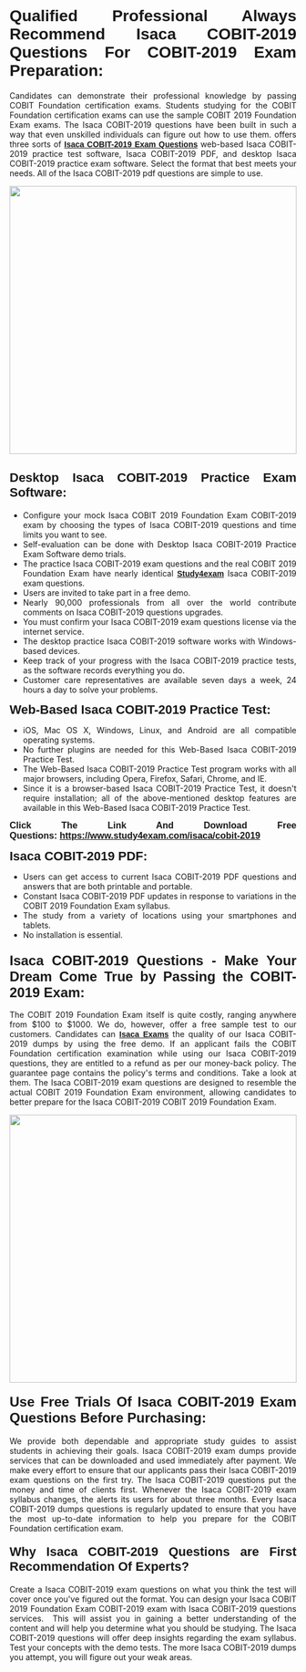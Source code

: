 <h1 style="text-align: justify;"><span style="font-family:Verdana,Geneva,sans-serif;"><strong>Qualified Professional Always Recommend Isaca COBIT-2019 Questions For COBIT-2019 Exam Preparation:</strong></span></h1>

<p style="text-align: justify;">Candidates can demonstrate their professional knowledge by passing COBIT Foundation certification exams. Students studying for the COBIT Foundation certification exams can use the sample COBIT 2019 Foundation Exam exams. The Isaca COBIT-2019 questions have been built in such a way that even unskilled individuals can figure out how to use them. offers three sorts of <a href="https://www.study4exam.com/isaca/cobit-2019" target="_blank"><span style="font-family:Verdana,Geneva,sans-serif;"><strong>Isaca COBIT-2019 Exam Questions</strong></span></a> web-based Isaca COBIT-2019 practice test software, Isaca COBIT-2019 PDF, and desktop Isaca COBIT-2019 practice exam software. Select the format that best meets your needs. All of the Isaca COBIT-2019 pdf questions are simple to use.</p>

<p style="text-align: justify;"><a href="https://www.study4exam.com/isaca/cobit-2019"><img alt="" src="https://www.thequestionanswers.com/wp-content/uploads/2022/02/imgpsh_fullsize_anim-1.webp" style="width: 100%; height: 470px;" /></a></p>

<h2 style="text-align: justify;"><span style="font-family:Verdana,Geneva,sans-serif;"><strong><span style="font-size:22px;">Desktop Isaca COBIT-2019 Practice Exam Software:</span></strong></span></h2>

<ul>
	<li style="text-align: justify;">Configure your mock Isaca COBIT 2019 Foundation Exam COBIT-2019 exam by choosing the types of Isaca COBIT-2019 questions and time limits you want to see.</li>
	<li style="text-align: justify;">Self-evaluation can be done with Desktop Isaca COBIT-2019 Practice Exam Software demo trials.</li>
	<li style="text-align: justify;">The practice Isaca COBIT-2019 exam questions and the real COBIT 2019 Foundation Exam have nearly identical <a href="https://www.study4exam.com/" target="_blank"><span style="font-family:Verdana,Geneva,sans-serif;"><strong>Study4exam</strong></span></a> Isaca COBIT-2019 exam questions.</li>
	<li style="text-align: justify;">Users are invited to take part in a free demo.</li>
	<li style="text-align: justify;">Nearly 90,000 professionals from all over the world contribute comments on Isaca COBIT-2019 questions upgrades.</li>
	<li style="text-align: justify;">You must confirm your Isaca COBIT-2019 exam questions license via the internet service.</li>
	<li style="text-align: justify;">The desktop practice Isaca COBIT-2019 software works with Windows-based devices.</li>
	<li style="text-align: justify;">Keep track of your progress with the Isaca COBIT-2019 practice tests, as the software records everything you do.</li>
	<li style="text-align: justify;">Customer care representatives are available seven days a week, 24 hours a day to solve your problems.</li>
</ul>

<p style="text-align: justify;"><strong><span style="font-size:22px;"><span style="font-family:Verdana,Geneva,sans-serif;">Web-Based Isaca COBIT-2019 Practice Test:</span></span></strong></p>

<ul>
	<li style="text-align: justify;">iOS, Mac OS X, Windows, Linux, and Android are all compatible operating systems.</li>
	<li style="text-align: justify;">No further plugins are needed for this Web-Based Isaca COBIT-2019 Practice Test.</li>
	<li style="text-align: justify;">The Web-Based Isaca COBIT-2019 Practice Test program works with all major browsers, including Opera, Firefox, Safari, Chrome, and IE.</li>
	<li style="text-align: justify;">Since it is a browser-based Isaca COBIT-2019 Practice Test, it doesn't require installation; all of the above-mentioned desktop features are available in this Web-Based Isaca COBIT-2019 Practice Test.</li>
</ul>

<p style="text-align: justify;"><span style="font-size:16px;"><span style="font-family:Tahoma,Geneva,sans-serif;"><strong>Click The Link And Download Free Questions:</strong> <strong><a href="https://www.study4exam.com/isaca/cobit-2019" target="_blank">https://www.study4exam.com/isaca/cobit-2019</a></strong></span></span></p>

<p style="text-align: justify;"><strong><span style="font-size:22px;"><span style="font-family:Verdana,Geneva,sans-serif;">Isaca COBIT-2019 PDF:</span></span></strong></p>

<ul>
	<li style="text-align: justify;">Users can get access to current Isaca COBIT-2019 PDF questions and answers that are both printable and portable.</li>
	<li style="text-align: justify;">Constant Isaca COBIT-2019 PDF updates in response to variations in the COBIT 2019 Foundation Exam syllabus.</li>
	<li style="text-align: justify;">The study from a variety of locations using your smartphones and tablets.</li>
	<li style="text-align: justify;">No installation is essential.</li>
</ul>

<h3 style="text-align: justify;"><span style="font-family:Verdana,Geneva,sans-serif;"><strong><span style="font-size:24px;">Isaca COBIT-2019 Questions - Make Your Dream Come True by Passing the COBIT-2019 Exam:</span></strong></span></h3>

<p style="text-align: justify;">The COBIT 2019 Foundation Exam itself is quite costly, ranging anywhere from $100 to $1000. We do, however, offer a free sample test to our customers. Candidates can <a href="https://www.study4exam.com/isaca-exams" target="_blank"><span style="font-family:Verdana,Geneva,sans-serif;"><strong>Isaca Exams</strong></span></a> the quality of our Isaca COBIT-2019 dumps by using the free demo. If an applicant fails the COBIT Foundation certification examination while using our Isaca COBIT-2019 questions, they are entitled to a refund as per our money-back policy. The guarantee page contains the policy's terms and conditions. Take a look at them. The Isaca COBIT-2019 exam questions are designed to resemble the actual COBIT 2019 Foundation Exam environment, allowing candidates to better prepare for the Isaca COBIT-2019 COBIT 2019 Foundation Exam.</p>

<p style="text-align: center;"><a href="https://www.study4exam.com/isaca/cobit-2019"><img alt="" src="https://www.thequestionanswers.com/wp-content/uploads/2022/02/imgpsh_fullsize_anim.webp" style="width: 100%; height: 470px;" /></a></p>

<h4 style="text-align: justify;"><span style="font-family:Verdana,Geneva,sans-serif;"><strong><span style="font-size:24px;">Use Free Trials Of Isaca COBIT-2019 Exam Questions Before Purchasing:</span></strong></span></h4>

<p style="text-align: justify;">We provide both dependable and appropriate study guides to assist students in achieving their goals. Isaca COBIT-2019 exam dumps provide services that can be downloaded and used immediately after payment. We make every effort to ensure that our applicants pass their Isaca COBIT-2019 exam questions on the first try. The Isaca COBIT-2019 questions put the money and time of clients first. Whenever the Isaca COBIT-2019 exam syllabus changes, the alerts its users for about three months. Every Isaca COBIT-2019 dumps questions is regularly updated to ensure that you have the most up-to-date information to help you prepare for the COBIT Foundation certification exam.</p>

<h4 style="text-align: justify;"><strong><span style="font-family:Verdana,Geneva,sans-serif;"><span style="font-size:22px;">Why Isaca COBIT-2019 Questions are First Recommendation Of Experts?</span></span></strong></h4>

<p style="text-align: justify;">Create a Isaca COBIT-2019 exam questions on what you think the test will cover once you've figured out the format. You can design your Isaca COBIT 2019 Foundation Exam COBIT-2019 exam with Isaca COBIT-2019 questions services.  This will assist you in gaining a better understanding of the content and will help you determine what you should be studying. The Isaca COBIT-2019 questions will offer deep insights regarding the exam syllabus. Test your concepts with the demo tests. The more Isaca COBIT-2019 dumps you attempt, you will figure out your weak areas. </p>
